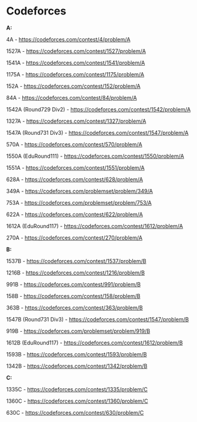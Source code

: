 # Codeforces

**A:**

4A - https://codeforces.com/contest/4/problem/A

1527A - https://codeforces.com/contest/1527/problem/A

1541A - https://codeforces.com/contest/1541/problem/A

1175A - https://codeforces.com/contest/1175/problem/A

152A - https://codeforces.com/contest/152/problem/A

84A - https://codeforces.com/contest/84/problem/A

1542A (Round729 Div2) - https://codeforces.com/contest/1542/problem/A

1327A - https://codeforces.com/contest/1327/problem/A

1547A (Round731 Div3) - https://codeforces.com/contest/1547/problem/A

570A - https://codeforces.com/contest/570/problem/A

1550A (EduRound111) - https://codeforces.com/contest/1550/problem/A

1551A - https://codeforces.com/contest/1551/problem/A

628A - https://codeforces.com/contest/628/problem/A

349A - https://codeforces.com/problemset/problem/349/A

753A - https://codeforces.com/problemset/problem/753/A

622A - https://codeforces.com/contest/622/problem/A

1612A (EduRound117) - https://codeforces.com/contest/1612/problem/A

270A - https://codeforces.com/contest/270/problem/A








**B:**


1537B - https://codeforces.com/contest/1537/problem/B

1216B - https://codeforces.com/contest/1216/problem/B

991B - https://codeforces.com/contest/991/problem/B

158B - https://codeforces.com/contest/158/problem/B

363B - https://codeforces.com/contest/363/problem/B

1547B (Round731 Div3) - https://codeforces.com/contest/1547/problem/B

919B - https://codeforces.com/problemset/problem/919/B

1612B (EduRound117) - https://codeforces.com/contest/1612/problem/B

1593B - https://codeforces.com/contest/1593/problem/B

1342B - https://codeforces.com/contest/1342/problem/B









**C:**

1335C - https://codeforces.com/contest/1335/problem/C

1360C - https://codeforces.com/contest/1360/problem/C

630C - https://codeforces.com/contest/630/problem/C



